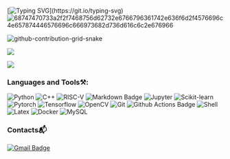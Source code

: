 <!--
**Yashow98/Yashow98** is a ✨ _special_ ✨ repository because its `README.md` (this file) appears on your GitHub profile.

Here are some ideas to get you started:

- 🔭 I’m currently working on ...
- 🌱 I’m currently learning ...
- 👯 I’m looking to collaborate on ...
- 🤔 I’m looking for help with ...
- 💬 Ask me about ...
- 📫 How to reach me: ...
- 😄 Pronouns: ...
- ⚡ Fun fact: ...
-->
[![Typing SVG](https://readme-typing-svg.demolab.com?font=Fira+Code&pause=1000&color=1E00F7&width=920&lines=Hi%2C+I'm+YashowHoo.++I+am+currently+working+as+Computer+Science+Developer.)](https://git.io/typing-svg)
![68747470733a2f2f7468756d62732e6766796361742e636f6d2f4576696c4e657874446576696c666973682d736d616c6c2e676966](https://user-images.githubusercontent.com/89845641/220167426-0c5f630e-6d56-4617-9775-71c2bd025b4f.gif)

![github-contribution-grid-snake](https://github.com/Yashow98/Yashow98/blob/output/github-snake.gif)

<!--
![](https://github-readme-stats.vercel.app/api?username=Yashow98&include_all_commits=true&count_private-true&custom_title=Yashow98'%20GitHub%20Stats&line_height=30&show_icons=true&hide_border=true&bg_color=192133&title_color=efb752&icon_color=efb752&text_color=70bed9)
-->

![](https://komarev.com/ghpvc/?username=Yashow98)

![](https://github-readme-stats.vercel.app/api/top-langs/?username=Yashow98&layout=compact)

### Languages and Tools⚒️:
![Python](https://img.shields.io/badge/Python-3776AB.svg?&style=flat&logo=Python&logoColor=white)
![C++](https://img.shields.io/badge/c++-%2300599C.svg?style=flat&logo=c%2B%2B&logoColor=white)
![RISC-V](https://img.shields.io/badge/_-RISCV-6E4C13.svg?style=flat)
![Markdown Badge](https://img.shields.io/badge/-Markdown-2088FF?style=flat&logo=Markdown&logoColor=white)
![Jupyter](https://img.shields.io/badge/Jupyter-F37626.svg?&style=flat&logo=Jupyter&logoColor=white)
![Scikit-learn](https://img.shields.io/badge/scikit_learn-F7931E?style=flat&logo=scikit-learn&logoColor=white)
![Pytorch](https://img.shields.io/badge/-Pytorch-192133?style=flat&logo=pytorch&logoColor=white)
![Tensorflow](https://img.shields.io/badge/TensorFlow-FF6F00?style=flat&logo=TensorFlow&logoColor=white)
![OpenCV](https://img.shields.io/badge/OpenCV-27338e?style=flat&logo=OpenCV&logoColor=white)
![Git](https://img.shields.io/badge/-Git-192133?style=flat&logo=git&logoColor=white)
![Github Actions Badge](https://img.shields.io/badge/-Git%20-2088FF?style=flat&logo=Git&logoColor=white)
![Shell](https://img.shields.io/badge/-shell-5391FE?style=flat&logo=PowerShell&logoColor=white)
![Latex](https://img.shields.io/badge/-LaTeX-008080?style=flat&logo=LaTeX&logoColor=white)
![Docker](https://img.shields.io/badge/-Docker-192133?style=flat&logo=docker&logoColor=white)
![MySQL](https://img.shields.io/badge/-MySQL-192133?style=flat&logo=mysql&logoColor=white)


### Contacts:mailbox_with_mail:
[![Gmail Badge](https://img.shields.io/badge/Gmail-d14836?style=flat&logo=Gmail&logoColor=white&link=mailto:yashowhoo@gmail.com)](mailto:yashowhoo@gmail.com)
